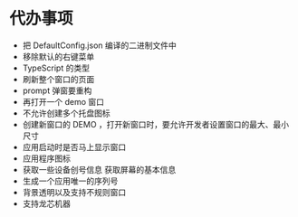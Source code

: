 # 代办事项

- 把 DefaultConfig.json 编译的二进制文件中
- 移除默认的右键菜单
- TypeScript 的类型
- 刷新整个窗口的页面
- prompt 弹窗要重构
- 再打开一个 demo 窗口
- 不允许创建多个托盘图标
- 创建新窗口的 DEMO ，打开新窗口时，要允许开发者设置窗口的最大、最小尺寸
- 应用启动时是否马上显示窗口
- 应用程序图标
- 获取一些设备创号信息 获取屏幕的基本信息
- 生成一个应用唯一的序列号
- 背景透明以及支持不规则窗口
- 支持龙芯机器
